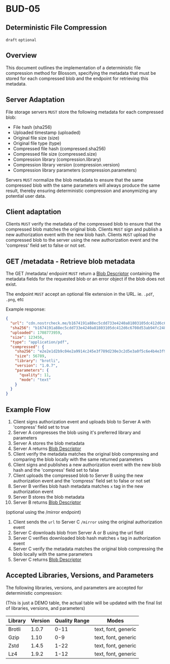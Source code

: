 BUD-05
======

Deterministic File Compression
---------------

`draft` `optional`

## Overview

This document outlines the implementation of a deterministic file compression method for Blossom, specifying the metadata that must be stored for each compressed blob and the endpoint for retrieving this metadata. 

## Server Adaptation

File storage servers `MUST` store the following metadata for each compressed blob:

- File hash (sha256)
- Uploaded timestamp (uploaded)
- Original file size (size)
- Original file type (type)
- Compressed file hash (compressed.sha256)
- Compressed file size (compressed.size)
- Compression library (compression.library)
- Compression library version (compression.version)
- Compression library parameters (compression.parameters)

Servers `MUST` normalize the blob metadata to ensure that the same compressed blob with the same parameters will always produce the same result, thereby ensuring deterministic compression and anonymizing any potential user data.

## Client adaptation

Clients `MUST` verify the metadata of the compressed blob to ensure that the compressed blob matches the original blob. Clients `MUST` sign and publish a new authorization event with the new blob hash. Clients `MUST` upload the compressed blob to the server using the new authorization event and the 'compress' field set to false or not set.

## GET /metadata - Retrieve blob metadata

The GET /metadata/<sha256> endpoint `MUST` return a [Blob Descriptor](https://github.com/hzrd149/blossom/blob/master/buds/02.md#blob-descriptor) containing the metadata fields for the requested blob or an error object if the blob does not exist.

The endpoint `MUST` accept an optional file extension in the URL. ie. `.pdf`, `.png`, etc

Example response:

```json
{
  "url": "cdn.nostrcheck.me/b1674191a88ec5cdd733e4240a81803105dc412d6c6708d53ab94fc248f4f553",
  "sha256": "b1674191a88ec5cdd733e4240a81803105dc412d6c6708d53ab94fc248f4f553",
  "uploaded": 1708773959,
  "size": 123456,
  "type": "application/pdf",
  "compressed": {
    "sha256": "e2e2e1d2b9c04e2a9914c245e3f789d230e3c2d5e3a0f5c6e4b4e3f9c7d4f3e2",
    "size": 56789,
    "library": "brotli",
    "version": "1.0.7",
    "parameters": {
      "quality": 11,
      "mode": "text"
    }
  }
}

```

## Example Flow

1. Client signs authorization event and uploads blob to Server A with 'compress' field set to true
1. Server A compresses the blob using it's preferred library and parameters
1. Server A stores the blob metadata
1. Server A returns [Blob Descriptor](./02.md#blob-descriptor)
1. Client verify the metadata matches the original blob compressing and comparing the blob locally with the same returned parameters
1. Client signs and publishes a new authorization event with the new blob hash and the 'compress' field set to false
1. Client uploads the compressed blob to Server B using the new authorization event and the 'compress' field set to false or not set
1. Server B verifies blob hash metadata matches `x` tag in the new authorization event
1. Server B stores the blob metadata
1. Server B returns [Blob Descriptor](./02.md#blob-descriptor)

(optional using the /mirror endpoint)

1. Client sends the `url` to Server C `/mirror` using the original authorization event
1. Server C downloads blob from Server A or B using the url field
1. Server C verifies downloaded blob hash matches `x` tag in authorization event
1. Server C verify the metadata matches the original blob compressing the blob locally with the same parameters
1. Server C returns [Blob Descriptor](./02.md#blob-descriptor)



## Accepted Libraries, Versions, and Parameters

The following libraries, versions, and parameters are accepted for deterministic compression:

(This is just a DEMO table, the actual table will be updated with the final list of libraries, versions, and parameters)

| Library | Version | Quality Range | Modes                  |
|---------|---------|---------------|------------------------|
| Brotli  | 1.0.7   | 0-11          | text, font, generic    |
| Gzip    | 1.10    | 0-9           | text, font, generic    |
| Zstd    | 1.4.5   | 1-22          | text, font, generic    |
| Lz4     | 1.9.2   | 1-12          | text, font, generic    |



